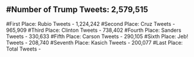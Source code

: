 #Number of Trump Tweets: 2,579,515
---
#First Place: Rubio Tweets - 1,224,242
#Second Place: Cruz Tweets - 965,909
#Third Place: Clinton Tweets - 738,402
#Fourth Place: Sanders Tweets - 330,633
#Fifth Place: Carson Tweets - 290,105
#Sixth Place: Jeb! Tweets - 208,740
#Seventh Place: Kasich Tweets - 200,077
#Last Place: Total Tweets -  
